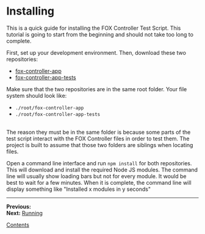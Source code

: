 # Installing

This is a quick guide for installing the FOX Controller Test Script. This tutorial is going to start from the beginning and should not take too long to complete.

First, set up your development environment. Then, download these two repositories:

* [fox-controller-app](https://github.com/tjohnston-softdev/fox-controller-app)
* [fox-controller-app-tests](https://github.com/tjohnston-softdev/fox-controller-app-tests)

Make sure that the two repositories are in the same root folder. Your file system should look like:

* `./root/fox-controller-app`
* `./root/fox-controller-app-tests`

\
The reason they must be in the same folder is because some parts of the test script interact with the FOX Controller files in order to test them. The project is built to assume that those two folders are siblings when locating files.

Open a command line interface and run `npm install` for both repositories. This will download and install the required Node JS modules. The command line will usually show loading bars but not for every module. It would be best to wait for a few minutes. When it is complete, the command line will display something like "Installed x modules in y seconds"

---

**Previous:**  
**Next:** [Running](./running.md)

[Contents](./readme.md)


